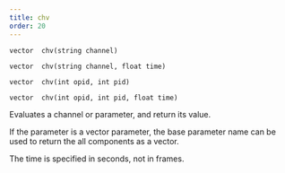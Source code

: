 ```yaml
---
title: chv
order: 20
---
```

`vector  chv(string channel)`

`vector  chv(string channel, float time)`

`vector  chv(int opid, int pid)`

`vector  chv(int opid, int pid, float time)`

Evaluates a channel or parameter, and return its value.

If the parameter is a vector parameter, the base parameter name
can be used to return the all components as a vector.

The time is specified in seconds, not in frames.
